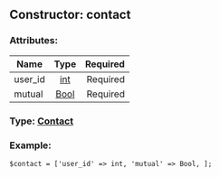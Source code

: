 ## Constructor: contact  

### Attributes:

| Name     |    Type       | Required |
|----------|:-------------:|---------:|
|user\_id|[int](../types/int.md) | Required|
|mutual|[Bool](../types/Bool.md) | Required|


### Type: [Contact](../types/Contact.md)

### Example:


```
$contact = ['user_id' => int, 'mutual' => Bool, ];
```